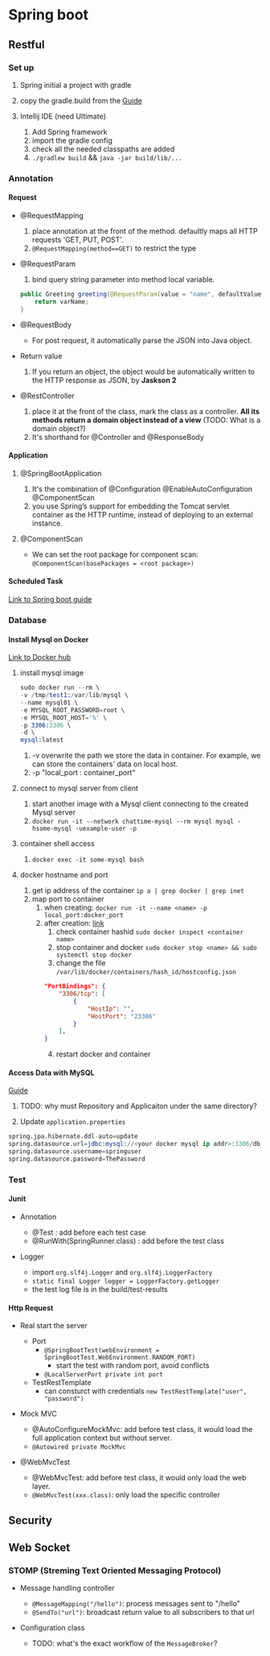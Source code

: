 # Spring boot

## Restful

### Set up

1. Spring initial a project with gradle
2. copy the gradle.build from the [Guide](https://spring.io/guides)

3. Intellij IDE (need Ultimate)
    1. Add Spring framework
    2. import the gradle config
    3. check all the needed classpaths are added
    4. `./gradlew build` && `java -jar build/lib/...`

### Annotation

#### Request

- @RequestMapping
    1. place annotation at the front of the method. defaultly maps all HTTP requests 'GET, PUT, POST'. 
    2. `@RequestMapping(method==GET)` to restrict the type

- @RequestParam
    1. bind query string parameter into method local variable. 
    ```Java
    public Greeting greeting(@RequestParam(value = "name", defaultValue="World") String varName) {
        return varName;
    }
    ```

- @RequestBody
    - For post request, it automatically parse the JSON into Java object.


- Return value
    1. If you return an object, the object would be automatically written to the HTTP response as JSON, by **Jaskson 2**

- @RestController
    1. place it at the front of the class, mark the class as a controller. **All its methods return a domain object instead of a view** (TODO: What is a domain object?)
    2. It's shorthand for @Controller and @ResponseBody

#### Application

1. @SpringBootApplication
    1. It's the combination of @Configuration @EnableAutoConfiguration @ComponentScan
    2. you use Spring’s support for embedding the Tomcat servlet container as the HTTP runtime, instead of deploying to an external instance.

2. @ComponentScan
    - We can set the root package for component scan: `@ComponentScan(basePackages = <root package>)`

#### Scheduled Task

[Link to Spring boot guide](https://spring.io/guides/gs/scheduling-tasks/)


### Database

#### Install Mysql on Docker

[Link to Docker hub](https://hub.docker.com/_/mysql/)

1. install mysql image
    ```s
    sudo docker run --rm \
   -v /tmp/test1:/var/lib/mysql \
   --name mysql01 \
   -e MYSQL_ROOT_PASSWORD=root \
   -e MYSQL_ROOT_HOST='%' \
   -p 3306:3306 \
   -d \
   mysql:latest
    ```
    1. -v overwrite the path we store the data in container. For example, we can store the containers' data on local host.
    2. -p "local_port : container_port"

2. connect to mysql server from client
    1. start another image with a Mysql client connecting to the created Mysql server
    2. `docker run -it --network chattime-mysql --rm mysql mysql -hsome-mysql -uexample-user -p`

3. container shell access
    1. `docker exec -it some-mysql bash`

4. docker hostname and port
    1. get ip address of the container `ip a | grep docker | grep inet`
    2. map port to container
        1. when creating: `docker run -it --name <name> -p local_port:docker_port`
        2. after creation: [link](https://forums.docker.com/t/solved-edit-container-details-ports-and-restarts-etc/64699)
            1. check container hashid `sudo docker inspect <container name>`
            2. stop container and docker `sudo docker stop <name> && sudo systemctl stop docker`
            3. change the file `/var/lib/docker/containers/hash_id/hostconfig.json`
            ```json
            "PortBindings": {
                "3306/tcp": [
                    {
                        "HostIp": "",
                        "HostPort": "23306"
                    }
                ],
            }
            ```
            4. restart docker and container


#### Access Data with MySQL

[Guide](https://spring.io/guides/gs/accessing-data-mysql/)

1. TODO: why must Repository and Applicaiton under the same directory?

2. Update `application.properties`
```s
spring.jpa.hibernate.ddl-auto=update
spring.datasource.url=jdbc:mysql://<your docker mysql ip addr>:3306/db_example
spring.datasource.username=springuser
spring.datasource.password=ThePassword
```


### Test

#### Junit

- Annotation
    - @Test : add before each test case
    - @RunWith(SpringRunner.class) : add before the test class

- Logger
    - import `org.slf4j.Logger` and `org.slf4j.LoggerFactory`
    - `static final Logger logger = LoggerFactory.getLogger`
    - the test log file is in the build/test-results

#### Http Request

- Real start the server
    - Port
        - `@SpringBootTest(webEnvironment = SpringBootTest.WebEnvironment.RANDOM_PORT)` 
            - start the test with random port, avoid conflicts
        - `@LocalServerPort private int port`
    - TestRestTemplate
        - can consturct with credentials `new TestRestTemplate("user", "password")`

         
- Mock MVC
    - @AutoConfigureMockMvc: add before test class, it would load the full application context but without server.
    - `@Autowired private MockMvc`

- @WebMvcTest
    - @WebMvcTest: add before test class, it would only load the web layer.
    - `@WebMvcTest(xxx.class)`: only load the specific controller


## Security

## Web Socket

### STOMP (Streming Text Oriented Messaging Protocol)

- Message handling controller
    - `@MessageMapping("/hello")`: process messages sent to "/hello"
    - `@SendTo("url")`: broadcast return value to all subscribers to that url

- Configuration class
    - TODO: what's the exact workflow of the `MessageBroker`?